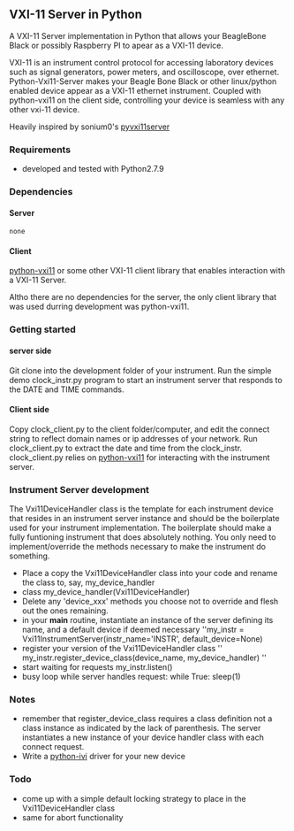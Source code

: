 ## VXI-11 Server in Python

A VXI-11 Server implementation in Python that allows your BeagleBone Black or possibly Raspberry PI to apear as a VXI-11 device.

VXI-11 is an instrument control protocol for accessing laboratory devices such as signal generators, power meters, and oscilloscope, over ethernet.  Python-Vxi11-Server makes your Beagle Bone Black or other linux/python enabled device appear as a VXI-11 ethernet instrument.  Coupled with python-vxi11 on the client side, controlling your device is seamless with any other vxi-11 device.

Heavily inspired by sonium0's [pyvxi11server](https://github.com/sonium0/pyvxi11server)

### Requirements
  * developed and tested with Python2.7.9

### Dependencies
#### Server
    none

#### Client
[python-vxi11](https://github.com/python-ivi/python-vxi11) or some other VXI-11 client library that enables interaction with a VXI-11 Server.

Altho there are no dependencies for the server, the only client library that was used durring development was python-vxi11.

### Getting started
#### server side
Git clone into the development folder of your instrument. Run the simple demo clock_instr.py program to start an instrument server that responds to the DATE and TIME commands.

#### Client side
Copy clock_client.py to the client folder/computer, and edit the connect string to reflect domain names or ip addresses of your network.  Run clock_client.py to extract the date and time from the clock_instr.
clock_client.py relies on [python-vxi11](https://github.com/python-ivi/python-vxi11) for interacting with the instrument server.  

### Instrument Server development
The Vxi11DeviceHandler class is the template for each instrument device that resides in an instrument server instance and should be the boilerplate used for your instrument implementation.  The boilerplate should make a fully funtioning instrument that does absolutely nothing.  You only need to implement/override the methods necessary to make the instrument do something. 

  * Place a copy the Vxi11DeviceHandler class into your code and rename the class to, say, my_device_handler
  * class my_device_handler(Vxi11DeviceHandler)
  * Delete any 'device_xxx' methods you choose not to override and flesh out the ones remaining.
  * in your __main__ routine, instantiate an instance of the server defining its name, and a default device if deemed necessary
  ''my_instr = Vxi11InstrumentServer(instr_name='INSTR', default_device=None)
  * register your version of the Vxi11DeviceHandler class
  '' my_instr.register_device_class(device_name, my_device_handler) ''
  * start waiting for requests my_instr.listen()
  * busy loop while server handles request: while True: sleep(1)
  
### Notes
  * remember that register_device_class requires a class definition not a class instance as indicated by the lack of parenthesis.  The server instantiates a new instance of your device handler class with each connect request.
  * Write a [python-ivi](https://github.com/python-ivi/python-ivi) driver for your new device

### Todo
  * come up with a simple default locking strategy to place in the Vxi11DeviceHandler class
  * same for abort functionality
